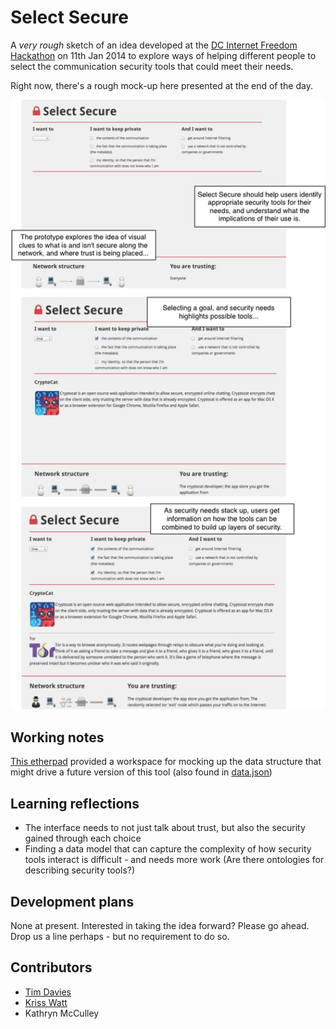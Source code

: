 # Select Secure

A *very rough* sketch of an idea developed at the [DC Internet Freedom Hackathon](http://www.eventbrite.com/e/dc-internet-freedom-hackathon-tickets-9306081741) on 11th Jan 2014 to explore ways of helping different people to select the communication security tools that could meet their needs.

Right now, there's a rough mock-up here presented at the end of the day.

![Mock Up details](https://github.com/voodoochild/select-secure/raw/master/readme/mockup-jan11th.png)

## Working notes

[This etherpad](https://etherpad.mozilla.org/S3oiZ5xtjW) provided a workspace for mocking up the data structure that might drive a future version of this tool (also found in [data.json](https://github.com/voodoochild/select-secure/blob/master/data/data.json))


## Learning reflections

- The interface needs to not just talk about trust, but also the security gained through each choice
- Finding a data model that can capture the complexity of how security tools interact is difficult - and needs more work (Are there ontologies for describing security tools?)

## Development plans

None at present. Interested in taking the idea forward? Please go ahead. Drop us a line perhaps - but no requirement to do so.

## Contributors


- [Tim Davies](http://www.timdavies.org.uk)
- [Kriss Watt](https://twitter.com/daelen)
- Kathryn McCulley
